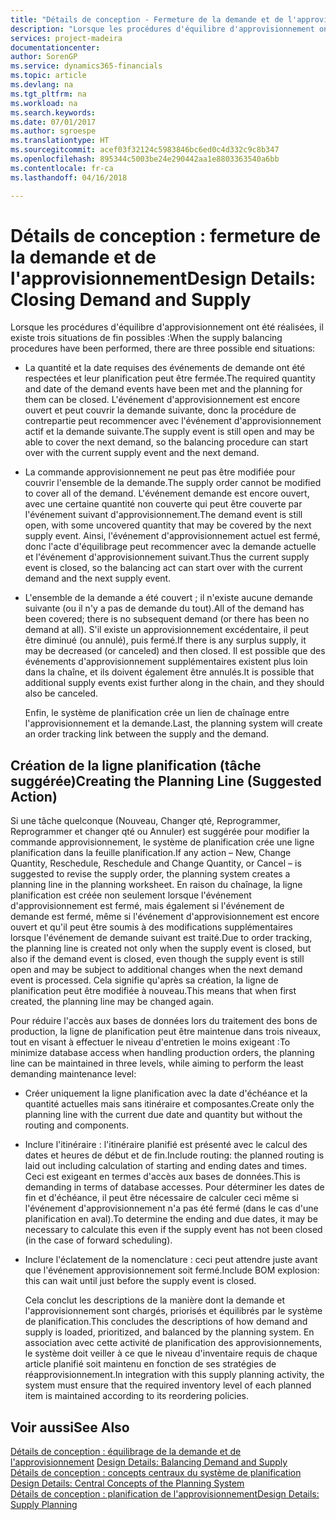 ```yaml
---
title: "Détails de conception - Fermeture de la demande et de l'approvisionnement | Microsoft Docs"
description: "Lorsque les procédures d'équilibre d'approvisionnement ont été réalisées, il existe trois situations de fin possibles."
services: project-madeira
documentationcenter: 
author: SorenGP
ms.service: dynamics365-financials
ms.topic: article
ms.devlang: na
ms.tgt_pltfrm: na
ms.workload: na
ms.search.keywords: 
ms.date: 07/01/2017
ms.author: sgroespe
ms.translationtype: HT
ms.sourcegitcommit: acef03f32124c5983846bc6ed0c4d332c9c8b347
ms.openlocfilehash: 895344c5003be24e290442aa1e8803363540a6bb
ms.contentlocale: fr-ca
ms.lasthandoff: 04/16/2018

---
```

# <a name="design-details-closing-demand-and-supply"></a><span data-ttu-id="8443e-103">Détails de conception : fermeture de la demande et de l'approvisionnement</span><span class="sxs-lookup"><span data-stu-id="8443e-103">Design Details: Closing Demand and Supply</span></span>
<span data-ttu-id="8443e-104">Lorsque les procédures d'équilibre d'approvisionnement ont été réalisées, il existe trois situations de fin possibles :</span><span class="sxs-lookup"><span data-stu-id="8443e-104">When the supply balancing procedures have been performed, there are three possible end situations:</span></span>  

- <span data-ttu-id="8443e-105">La quantité et la date requises des événements de demande ont été respectées et leur planification peut être fermée.</span><span class="sxs-lookup"><span data-stu-id="8443e-105">The required quantity and date of the demand events have been met and the planning for them can be closed.</span></span> <span data-ttu-id="8443e-106">L'événement d'approvisionnement est encore ouvert et peut couvrir la demande suivante, donc la procédure de contrepartie peut recommencer avec l'événement d'approvisionnement actif et la demande suivante.</span><span class="sxs-lookup"><span data-stu-id="8443e-106">The supply event is still open and may be able to cover the next demand, so the balancing procedure can start over with the current supply event and the next demand.</span></span>  

- <span data-ttu-id="8443e-107">La commande approvisionnement ne peut pas être modifiée pour couvrir l'ensemble de la demande.</span><span class="sxs-lookup"><span data-stu-id="8443e-107">The supply order cannot be modified to cover all of the demand.</span></span> <span data-ttu-id="8443e-108">L'événement demande est encore ouvert, avec une certaine quantité non couverte qui peut être couverte par l'événement suivant d'approvisionnement.</span><span class="sxs-lookup"><span data-stu-id="8443e-108">The demand event is still open, with some uncovered quantity that may be covered by the next supply event.</span></span> <span data-ttu-id="8443e-109">Ainsi, l'événement d'approvisionnement actuel est fermé, donc l'acte d'équilibrage peut recommencer avec la demande actuelle et l'événement d'approvisionnement suivant.</span><span class="sxs-lookup"><span data-stu-id="8443e-109">Thus the current supply event is closed, so the balancing act can start over with the current demand and the next supply event.</span></span>  

- <span data-ttu-id="8443e-110">L'ensemble de la demande a été couvert ; il n'existe aucune demande suivante (ou il n'y a pas de demande du tout).</span><span class="sxs-lookup"><span data-stu-id="8443e-110">All of the demand has been covered; there is no subsequent demand (or there has been no demand at all).</span></span> <span data-ttu-id="8443e-111">S'il existe un approvisionnement excédentaire, il peut être diminué (ou annulé), puis fermé.</span><span class="sxs-lookup"><span data-stu-id="8443e-111">If there is any surplus supply, it may be decreased (or canceled) and then closed.</span></span> <span data-ttu-id="8443e-112">Il est possible que des événements d'approvisionnement supplémentaires existent plus loin dans la chaîne, et ils doivent également être annulés.</span><span class="sxs-lookup"><span data-stu-id="8443e-112">It is possible that additional supply events exist further along in the chain, and they should also be canceled.</span></span>  

  <span data-ttu-id="8443e-113">Enfin, le système de planification crée un lien de chaînage entre l'approvisionnement et la demande.</span><span class="sxs-lookup"><span data-stu-id="8443e-113">Last, the planning system will create an order tracking link between the supply and the demand.</span></span>  

## <a name="creating-the-planning-line-suggested-action"></a><span data-ttu-id="8443e-114">Création de la ligne planification (tâche suggérée)</span><span class="sxs-lookup"><span data-stu-id="8443e-114">Creating the Planning Line (Suggested Action)</span></span>  
 <span data-ttu-id="8443e-115">Si une tâche quelconque (Nouveau, Changer qté, Reprogrammer, Reprogrammer et changer qté ou Annuler) est suggérée pour modifier la commande approvisionnement, le système de planification crée une ligne planification dans la feuille planification.</span><span class="sxs-lookup"><span data-stu-id="8443e-115">If any action – New, Change Quantity, Reschedule, Reschedule and Change Quantity, or Cancel – is suggested to revise the supply order, the planning system creates a planning line in the planning worksheet.</span></span> <span data-ttu-id="8443e-116">En raison du chaînage, la ligne planification est créée non seulement lorsque l'événement d'approvisionnement est fermé, mais également si l'événement de demande est fermé, même si l'événement d'approvisionnement est encore ouvert et qu'il peut être soumis à des modifications supplémentaires lorsque l'événement de demande suivant est traité.</span><span class="sxs-lookup"><span data-stu-id="8443e-116">Due to order tracking, the planning line is created not only when the supply event is closed, but also if the demand event is closed, even though the supply event is still open and may be subject to additional changes when the next demand event is processed.</span></span> <span data-ttu-id="8443e-117">Cela signifie qu'après sa création, la ligne de planification peut être modifiée à nouveau.</span><span class="sxs-lookup"><span data-stu-id="8443e-117">This means that when first created, the planning line may be changed again.</span></span>  

 <span data-ttu-id="8443e-118">Pour réduire l'accès aux bases de données lors du traitement des bons de production, la ligne de planification peut être maintenue dans trois niveaux, tout en visant à effectuer le niveau d'entretien le moins exigeant :</span><span class="sxs-lookup"><span data-stu-id="8443e-118">To minimize database access when handling production orders, the planning line can be maintained in three levels, while aiming to perform the least demanding maintenance level:</span></span>  

- <span data-ttu-id="8443e-119">Créer uniquement la ligne planification avec la date d'échéance et la quantité actuelles mais sans itinéraire et composantes.</span><span class="sxs-lookup"><span data-stu-id="8443e-119">Create only the planning line with the current due date and quantity but without the routing and components.</span></span>  

- <span data-ttu-id="8443e-120">Inclure l'itinéraire : l'itinéraire planifié est présenté avec le calcul des dates et heures de début et de fin.</span><span class="sxs-lookup"><span data-stu-id="8443e-120">Include routing: the planned routing is laid out including calculation of starting and ending dates and times.</span></span> <span data-ttu-id="8443e-121">Ceci est exigeant en termes d'accès aux bases de données.</span><span class="sxs-lookup"><span data-stu-id="8443e-121">This is demanding in terms of database accesses.</span></span> <span data-ttu-id="8443e-122">Pour déterminer les dates de fin et d'échéance, il peut être nécessaire de calculer ceci même si l'événement d'approvisionnement n'a pas été fermé (dans le cas d'une planification en aval).</span><span class="sxs-lookup"><span data-stu-id="8443e-122">To determine the ending and due dates, it may be necessary to calculate this even if the supply event has not been closed (in the case of forward scheduling).</span></span>  

- <span data-ttu-id="8443e-123">Inclure l'éclatement de la nomenclature : ceci peut attendre juste avant que l'événement approvisionnement soit fermé.</span><span class="sxs-lookup"><span data-stu-id="8443e-123">Include BOM explosion: this can wait until just before the supply event is closed.</span></span>  

  <span data-ttu-id="8443e-124">Cela conclut les descriptions de la manière dont la demande et l'approvisionnement sont chargés, priorisés et équilibrés par le système de planification.</span><span class="sxs-lookup"><span data-stu-id="8443e-124">This concludes the descriptions of how demand and supply is loaded, prioritized, and balanced by the planning system.</span></span> <span data-ttu-id="8443e-125">En association avec cette activité de planification des approvisionnements, le système doit veiller à ce que le niveau d'inventaire requis de chaque article planifié soit maintenu en fonction de ses stratégies de réapprovisionnement.</span><span class="sxs-lookup"><span data-stu-id="8443e-125">In integration with this supply planning activity, the system must ensure that the required inventory level of each planned item is maintained according to its reordering policies.</span></span>  

## <a name="see-also"></a><span data-ttu-id="8443e-126">Voir aussi</span><span class="sxs-lookup"><span data-stu-id="8443e-126">See Also</span></span>  
 <span data-ttu-id="8443e-127">[Détails de conception : équilibrage de la demande et de l'approvisionnement](design-details-balancing-demand-and-supply.md) </span><span class="sxs-lookup"><span data-stu-id="8443e-127">[Design Details: Balancing Demand and Supply](design-details-balancing-demand-and-supply.md) </span></span>  
 <span data-ttu-id="8443e-128">[Détails de conception : concepts centraux du système de planification](design-details-central-concepts-of-the-planning-system.md) </span><span class="sxs-lookup"><span data-stu-id="8443e-128">[Design Details: Central Concepts of the Planning System](design-details-central-concepts-of-the-planning-system.md) </span></span>  
 [<span data-ttu-id="8443e-129">Détails de conception : planification de l'approvisionnement</span><span class="sxs-lookup"><span data-stu-id="8443e-129">Design Details: Supply Planning</span></span>](design-details-supply-planning.md)

